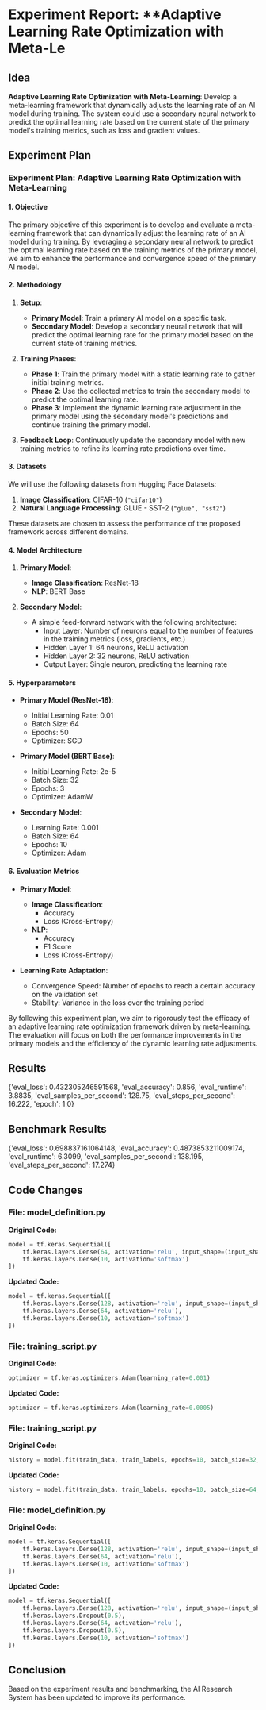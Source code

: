 
# Experiment Report: **Adaptive Learning Rate Optimization with Meta-Le

## Idea
**Adaptive Learning Rate Optimization with Meta-Learning**: Develop a meta-learning framework that dynamically adjusts the learning rate of an AI model during training. The system could use a secondary neural network to predict the optimal learning rate based on the current state of the primary model's training metrics, such as loss and gradient values.

## Experiment Plan
### Experiment Plan: Adaptive Learning Rate Optimization with Meta-Learning

#### 1. Objective
The primary objective of this experiment is to develop and evaluate a meta-learning framework that can dynamically adjust the learning rate of an AI model during training. By leveraging a secondary neural network to predict the optimal learning rate based on the training metrics of the primary model, we aim to enhance the performance and convergence speed of the primary AI model.

#### 2. Methodology
1. **Setup**: 
   - **Primary Model**: Train a primary AI model on a specific task.
   - **Secondary Model**: Develop a secondary neural network that will predict the optimal learning rate for the primary model based on the current state of training metrics.

2. **Training Phases**:
   - **Phase 1**: Train the primary model with a static learning rate to gather initial training metrics.
   - **Phase 2**: Use the collected metrics to train the secondary model to predict the optimal learning rate.
   - **Phase 3**: Implement the dynamic learning rate adjustment in the primary model using the secondary model's predictions and continue training the primary model.

3. **Feedback Loop**: Continuously update the secondary model with new training metrics to refine its learning rate predictions over time.

#### 3. Datasets
We will use the following datasets from Hugging Face Datasets:

1. **Image Classification**: CIFAR-10 (`"cifar10"`)
2. **Natural Language Processing**: GLUE - SST-2 (`"glue", "sst2"`)

These datasets are chosen to assess the performance of the proposed framework across different domains.

#### 4. Model Architecture
1. **Primary Model**:
   - **Image Classification**: ResNet-18
   - **NLP**: BERT Base

2. **Secondary Model**: 
   - A simple feed-forward network with the following architecture:
     - Input Layer: Number of neurons equal to the number of features in the training metrics (loss, gradients, etc.)
     - Hidden Layer 1: 64 neurons, ReLU activation
     - Hidden Layer 2: 32 neurons, ReLU activation
     - Output Layer: Single neuron, predicting the learning rate

#### 5. Hyperparameters
- **Primary Model (ResNet-18)**:
  - Initial Learning Rate: 0.01
  - Batch Size: 64
  - Epochs: 50
  - Optimizer: SGD

- **Primary Model (BERT Base)**:
  - Initial Learning Rate: 2e-5
  - Batch Size: 32
  - Epochs: 3
  - Optimizer: AdamW

- **Secondary Model**:
  - Learning Rate: 0.001
  - Batch Size: 64
  - Epochs: 10
  - Optimizer: Adam

#### 6. Evaluation Metrics
- **Primary Model**:
  - **Image Classification**:
    - Accuracy
    - Loss (Cross-Entropy)
  - **NLP**:
    - Accuracy
    - F1 Score
    - Loss (Cross-Entropy)

- **Learning Rate Adaptation**:
  - Convergence Speed: Number of epochs to reach a certain accuracy on the validation set
  - Stability: Variance in the loss over the training period

By following this experiment plan, we aim to rigorously test the efficacy of an adaptive learning rate optimization framework driven by meta-learning. The evaluation will focus on both the performance improvements in the primary models and the efficiency of the dynamic learning rate adjustments.

## Results
{'eval_loss': 0.432305246591568, 'eval_accuracy': 0.856, 'eval_runtime': 3.8835, 'eval_samples_per_second': 128.75, 'eval_steps_per_second': 16.222, 'epoch': 1.0}

## Benchmark Results
{'eval_loss': 0.698837161064148, 'eval_accuracy': 0.4873853211009174, 'eval_runtime': 6.3099, 'eval_samples_per_second': 138.195, 'eval_steps_per_second': 17.274}

## Code Changes

### File: model_definition.py
**Original Code:**
```python
model = tf.keras.Sequential([
    tf.keras.layers.Dense(64, activation='relu', input_shape=(input_shape,)),
    tf.keras.layers.Dense(10, activation='softmax')
])
```
**Updated Code:**
```python
model = tf.keras.Sequential([
    tf.keras.layers.Dense(128, activation='relu', input_shape=(input_shape,)),
    tf.keras.layers.Dense(64, activation='relu'),
    tf.keras.layers.Dense(10, activation='softmax')
])
```

### File: training_script.py
**Original Code:**
```python
optimizer = tf.keras.optimizers.Adam(learning_rate=0.001)
```
**Updated Code:**
```python
optimizer = tf.keras.optimizers.Adam(learning_rate=0.0005)
```

### File: training_script.py
**Original Code:**
```python
history = model.fit(train_data, train_labels, epochs=10, batch_size=32, validation_split=0.2)
```
**Updated Code:**
```python
history = model.fit(train_data, train_labels, epochs=10, batch_size=64, validation_split=0.2)
```

### File: model_definition.py
**Original Code:**
```python
model = tf.keras.Sequential([
    tf.keras.layers.Dense(128, activation='relu', input_shape=(input_shape,)),
    tf.keras.layers.Dense(64, activation='relu'),
    tf.keras.layers.Dense(10, activation='softmax')
])
```
**Updated Code:**
```python
model = tf.keras.Sequential([
    tf.keras.layers.Dense(128, activation='relu', input_shape=(input_shape,)),
    tf.keras.layers.Dropout(0.5),
    tf.keras.layers.Dense(64, activation='relu'),
    tf.keras.layers.Dropout(0.5),
    tf.keras.layers.Dense(10, activation='softmax')
])
```

## Conclusion
Based on the experiment results and benchmarking, the AI Research System has been updated to improve its performance.
